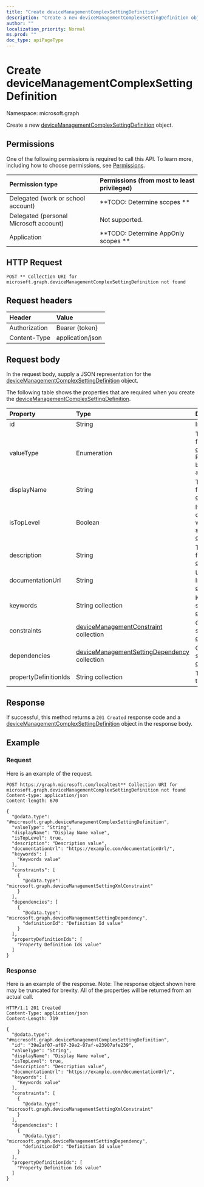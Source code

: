 ```yaml
---
title: "Create deviceManagementComplexSettingDefinition"
description: "Create a new deviceManagementComplexSettingDefinition object."
author: ""
localization_priority: Normal
ms.prod: ""
doc_type: apiPageType
---
```


# Create deviceManagementComplexSettingDefinition

Namespace: microsoft.graph

Create a new [deviceManagementComplexSettingDefinition](../resources/devicemanagementcomplexsettingdefinition.md) object.

## Permissions
One of the following permissions is required to call this API. To learn more, including how to choose permissions, see [Permissions](/concepts/permissions-reference.md).

|Permission type|Permissions (from most to least privileged)|
|:---|:---|
|Delegated (work or school account)|**TODO: Determine scopes **|
|Delegated (personal Microsoft account)|Not supported.|
|Application|**TODO: Determine AppOnly scopes **|

## HTTP Request
<!-- {
  "blockType": "ignored"
}
-->
``` http
POST ** Collection URI for microsoft.graph.deviceManagementComplexSettingDefinition not found
```

## Request headers
|Header|Value|
|:---|:---|
|Authorization|Bearer {token}|
|Content-Type|application/json|

## Request body
In the request body, supply a JSON representation for the [deviceManagementComplexSettingDefinition](../resources/devicemanagementcomplexsettingdefinition.md) object.

The following table shows the properties that are required when you create the [deviceManagementComplexSettingDefinition](../resources/devicemanagementcomplexsettingdefinition.md).

|Property|Type|Description|
|:---|:---|:---|
|id|String| Inherited from [entity](../resources/entity.md)|
|valueType|Enumeration|The data type of the value Inherited from [deviceManagementSettingDefinition](../resources/devicemanagementsettingdefinition.md). Possible values are: `integer`, `boolean`, `string`, `complex`, `collection`, `abstractComplex`.|
|displayName|String|The setting's display name Inherited from [deviceManagementSettingDefinition](../resources/devicemanagementsettingdefinition.md)|
|isTopLevel|Boolean|If the setting is top level, it can be configured without the need to be wrapped in a collection or complex setting Inherited from [deviceManagementSettingDefinition](../resources/devicemanagementsettingdefinition.md)|
|description|String|The setting's description Inherited from [deviceManagementSettingDefinition](../resources/devicemanagementsettingdefinition.md)|
|documentationUrl|String|Url to setting documentation Inherited from [deviceManagementSettingDefinition](../resources/devicemanagementsettingdefinition.md)|
|keywords|String collection|Keywords associated with the setting Inherited from [deviceManagementSettingDefinition](../resources/devicemanagementsettingdefinition.md)|
|constraints|[deviceManagementConstraint](../resources/devicemanagementconstraint.md) collection|Collection of constraints for the setting value Inherited from [deviceManagementSettingDefinition](../resources/devicemanagementsettingdefinition.md)|
|dependencies|[deviceManagementSettingDependency](../resources/devicemanagementsettingdependency.md) collection|Collection of dependencies on other settings Inherited from [deviceManagementSettingDefinition](../resources/devicemanagementsettingdefinition.md)|
|propertyDefinitionIds|String collection|The definitions of each property of the complex setting|



## Response
If successful, this method returns a `201 Created` response code and a [deviceManagementComplexSettingDefinition](../resources/devicemanagementcomplexsettingdefinition.md) object in the response body.

## Example

### Request
Here is an example of the request.
<!-- {
  "blockType": "request",
  "name": "create_devicemanagementcomplexsettingdefinition_from_"
}
-->
``` http
POST https://graph.microsoft.com/localtest** Collection URI for microsoft.graph.deviceManagementComplexSettingDefinition not found
Content-type: application/json
Content-length: 670

{
  "@odata.type": "#microsoft.graph.deviceManagementComplexSettingDefinition",
  "valueType": "String",
  "displayName": "Display Name value",
  "isTopLevel": true,
  "description": "Description value",
  "documentationUrl": "https://example.com/documentationUrl/",
  "keywords": [
    "Keywords value"
  ],
  "constraints": [
    {
      "@odata.type": "microsoft.graph.deviceManagementSettingXmlConstraint"
    }
  ],
  "dependencies": [
    {
      "@odata.type": "microsoft.graph.deviceManagementSettingDependency",
      "definitionId": "Definition Id value"
    }
  ],
  "propertyDefinitionIds": [
    "Property Definition Ids value"
  ]
}
```

### Response
Here is an example of the response. Note: The response object shown here may be truncated for brevity. All of the properties will be returned from an actual call.
<!-- {
  "blockType": "response",
  "truncated": true,
  "@odata.type": "microsoft.graph.devicemanagementcomplexsettingdefinition"
}
-->
``` http
HTTP/1.1 201 Created
Content-Type: application/json
Content-Length: 719

{
  "@odata.type": "#microsoft.graph.deviceManagementComplexSettingDefinition",
  "id": "39e2af07-af07-39e2-07af-e23907afe239",
  "valueType": "String",
  "displayName": "Display Name value",
  "isTopLevel": true,
  "description": "Description value",
  "documentationUrl": "https://example.com/documentationUrl/",
  "keywords": [
    "Keywords value"
  ],
  "constraints": [
    {
      "@odata.type": "microsoft.graph.deviceManagementSettingXmlConstraint"
    }
  ],
  "dependencies": [
    {
      "@odata.type": "microsoft.graph.deviceManagementSettingDependency",
      "definitionId": "Definition Id value"
    }
  ],
  "propertyDefinitionIds": [
    "Property Definition Ids value"
  ]
}
```

